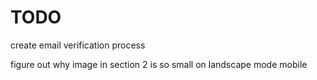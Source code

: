 # TODO

create email verification process

figure out why image in section 2 is so small on landscape mode mobile